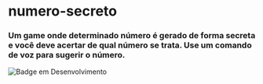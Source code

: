 # numero-secreto

### Um game onde determinado número é gerado de forma secreta e você deve acertar de qual número se trata. Use um comando de voz para sugerir o número.

![Badge em Desenvolvimento](http://img.shields.io/static/v1?label=STATUS&message=EM%20DESENVOLVIMENTO&color=GREEN&style=for-the-badge)